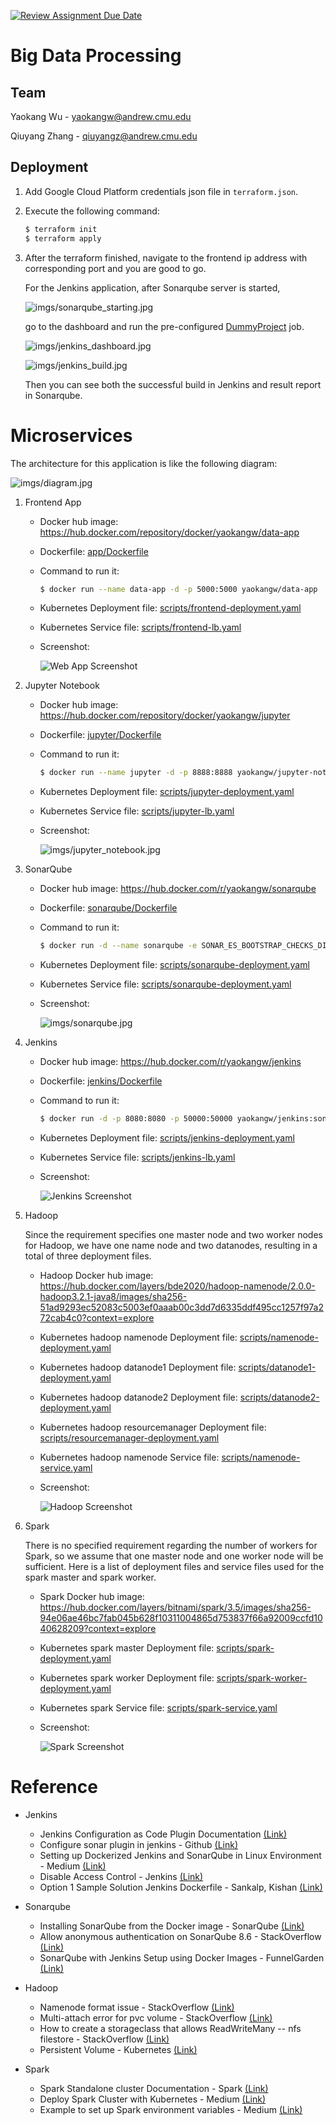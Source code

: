 [![Review Assignment Due Date](https://classroom.github.com/assets/deadline-readme-button-24ddc0f5d75046c5622901739e7c5dd533143b0c8e959d652212380cedb1ea36.svg)](https://classroom.github.com/a/gmvPxYB2)

# Big Data Processing

## Team

Yaokang Wu - yaokangw@andrew.cmu.edu

Qiuyang Zhang - qiuyangz@andrew.cmu.edu


## Deployment

1. Add Google Cloud Platform credentials json file in `terraform.json`.

2. Execute the following command:

    ```bash
    $ terraform init
    $ terraform apply
    ```

3. After the terraform finished, navigate to the frontend ip address with corresponding port and you are good to go.

    For the Jenkins application, after Sonarqube server is started,

    ![imgs/sonarqube_starting.jpg](imgs/sonarqube_starting.jpg)

    go to the dashboard and run the pre-configured [DummyProject](https://github.com/Hallimede/dummy-project) job.

    ![imgs/jenkins_dashboard.jpg](imgs/jenkins_dashboard.jpg)

    ![imgs/jenkins_build.jpg](imgs/jenkins_build.jpg)

    Then you can see both the successful build in Jenkins and result report in Sonarqube. 


# Microservices

The architecture for this application is like the following diagram:

![imgs/diagram.jpg](imgs/diagram.jpg)

1. Frontend App

   - Docker hub image: https://hub.docker.com/repository/docker/yaokangw/data-app

   - Dockerfile: [app/Dockerfile](app/Dockerfile)

   - Command to run it:
        ```bash
        $ docker run --name data-app -d -p 5000:5000 yaokangw/data-app
        ```

   - Kubernetes Deployment file: [scripts/frontend-deployment.yaml](scripts/frontend-deployment.yaml)

   - Kubernetes Service file: [scripts/frontend-lb.yaml](scripts/frontend-lb.yaml)

   - Screenshot:

        ![Web App Screenshot](imgs/webapp.jpg)

2. Jupyter Notebook

   - Docker hub image: https://hub.docker.com/repository/docker/yaokangw/jupyter

   - Dockerfile: [jupyter/Dockerfile](jupyter/Dockerfile)

   - Command to run it:
        ```bash
        $ docker run --name jupyter -d -p 8888:8888 yaokangw/jupyter-notebook
        ```

   - Kubernetes Deployment file: [scripts/jupyter-deployment.yaml](scripts/jupyter-deployment.yaml)

   - Kubernetes Service file: [scripts/jupyter-lb.yaml](scripts/jupyter-lb.yaml)

   - Screenshot:

        ![imgs/jupyter_notebook.jpg](imgs/jupyter_notebook.jpg)


3. SonarQube

   - Docker hub image: https://hub.docker.com/r/yaokangw/sonarqube

   - Dockerfile: [sonarqube/Dockerfile](sonarqube/Dockerfile)

   - Command to run it:
        ```bash
        $ docker run -d --name sonarqube -e SONAR_ES_BOOTSTRAP_CHECKS_DISABLE=true -p 9000:9000 sonarqube:latest
        ```

   - Kubernetes Deployment file: [scripts/sonarqube-deployment.yaml](scripts/sonarqube-deployment.yaml)

   - Kubernetes Service file: [scripts/sonarqube-deployment.yaml](scripts/sonarqube-deployment.yaml)

   - Screenshot:

        ![imgs/sonarqube.jpg](imgs/sonarqube.jpg)

4. Jenkins

   - Docker hub image: https://hub.docker.com/r/yaokangw/jenkins

   - Dockerfile: [jenkins/Dockerfile](jenkins/Dockerfile)

   - Command to run it:
        ```bash
        $ docker run -d -p 8080:8080 -p 50000:50000 yaokangw/jenkins:sonar /usr/local/bin/jenkins.sh
        ```

   - Kubernetes Deployment file: [scripts/jenkins-deployment.yaml](scripts/jenkins-deployment.yaml)

   - Kubernetes Service file: [scripts/jenkins-lb.yaml](scripts/jenkins-lb.yaml)

   - Screenshot:

        ![Jenkins Screenshot](imgs/jenkins.jpg)


5. Hadoop

    Since the requirement specifies one master node and two worker nodes for Hadoop, we have one name node and two datanodes, resulting in a total of three deployment files.

    - Hadoop Docker hub image: https://hub.docker.com/layers/bde2020/hadoop-namenode/2.0.0-hadoop3.2.1-java8/images/sha256-51ad9293ec52083c5003ef0aaab00c3dd7d6335ddf495cc1257f97a272cab4c0?context=explore
    
    - Kubernetes hadoop namenode Deployment file: [scripts/namenode-deployment.yaml](scripts/namenode-deployment.yaml)

    - Kubernetes hadoop datanode1 Deployment file: [scripts/datanode1-deployment.yaml](scripts/datanode1-deployment.yaml)

    - Kubernetes hadoop datanode2 Deployment file: [scripts/datanode2-deployment.yaml](scripts/datanode2-deployment.yaml)

    - Kubernetes hadoop resourcemanager Deployment file: [scripts/resourcemanager-deployment.yaml](scripts/resourcemanager-deployment.yaml)

    - Kubernetes hadoop namenode Service file: [scripts/namenode-service.yaml](scripts/namenode-service.yaml)

    - Screenshot: 
    
        ![Hadoop Screenshot](imgs/hadoop.jpg)

6. Spark

    There is no specified requirement regarding the number of workers for Spark, so we assume that one master node and one worker node will be sufficient. Here is a list of deployment files and service files used for the spark master and spark worker.

    - Spark Docker hub image: https://hub.docker.com/layers/bitnami/spark/3.5/images/sha256-94e06ae46bc7fab045b628f10311004865d753837f66a92009ccfd1040628209?context=explore 

    - Kubernetes spark master Deployment file: [scripts/spark-deployment.yaml](scripts/spark-deployment.yaml)

    - Kubernetes spark worker Deployment file: [scripts/spark-worker-deployment.yaml](scripts/spark-worker-deployment.yaml)

    - Kubernetes spark Service file: [scripts/spark-service.yaml](scripts/spark-service.yaml)

    - Screenshot:

        ![Spark Screenshot](imgs/spark.jpg)




# Reference


- Jenkins

    - Jenkins Configuration as Code Plugin Documentation [(Link)](https://github.com/jenkinsci/configuration-as-code-plugin/tree/master)
    - Configure sonar plugin in jenkins - Github [(Link)](https://github.com/jenkinsci/configuration-as-code-plugin/blob/master/demos/sonarqube/README.md)
    - Setting up Dockerized Jenkins and SonarQube in Linux Environment - Medium [(Link)](https://faun.pub/setting-up-dockerized-jenkins-and-sonarqube-in-linux-environment-155ce52b884a)
    - Disable Access Control - Jenkins [(Link)](https://www.jenkins.io/doc/book/security/access-control/disable/)
    - Option 1 Sample Solution Jenkins Dockerfile - Sankalp, Kishan [(Link)](https://github.com/Cloud-Infrastructure-Fall-2023/option-1-sample-solution/blob/main/jenkins-sonarqube-sonarscanner/Dockerfile)

- Sonarqube

    - Installing SonarQube from the Docker image - SonarQube [(Link)](https://docs.sonarsource.com/sonarqube/latest/setup-and-upgrade/install-the-server/)
    - Allow anonymous authentication on SonarQube 8.6 - StackOverflow [(Link)](https://stackoverflow.com/questions/65270209/allow-anonymous-authentication-on-sonarqube-8-6)
    - SonarQube with Jenkins Setup using Docker Images - FunnelGarden [(Link)](https://funnelgarden.com/sonarqube-jenkins-docker/)


- Hadoop
    - Namenode format issue - StackOverflow [(Link)](https://stackoverflow.com/questions/61694471/hdfs-namenode-format-issue-with-aws-ebs-in-eks-cluster)
    - Multi-attach error for pvc volume - StackOverflow [(Link)](https://stackoverflow.com/questions/70945223/kubernetes-multi-attach-error-for-volume-pvc-volume-is-already-exclusively-att)
    - How to create a storageclass that allows ReadWriteMany -- nfs filestore - StackOverflow [(Link)](https://stackoverflow.com/questions/54796639/how-do-i-create-a-persistent-volume-claim-with-readwritemany-in-gke)
    - Persistent Volume - Kubernetes [(Link)](https://kubernetes.io/docs/concepts/storage/persistent-volumes/)


- Spark
    - Spark Standalone cluster Documentation - Spark [(Link)](https://spark.apache.org/docs/latest/spark-standalone.html)
    - Deploy Spark Cluster with Kubernetes - Medium [(Link)](https://medium.com/rahasak/spark-cluster-deployment-with-kubernetes-1848d061cfc9)
    - Example to set up Spark environment variables - Medium [(Link)](https://medium.com/@SaphE/testing-apache-spark-locally-docker-compose-and-kubernetes-deployment-94d35a54f222)
